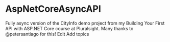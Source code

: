 # AspNetCoreAsyncAPI

Fully async version of the CityInfo demo project from my Building Your First API with ASP.NET Core course at Pluralsight. Many thanks to @petersantiago for this! Edit
Add topics
